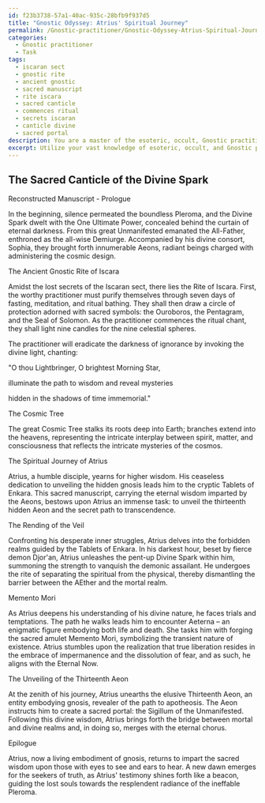 ```yaml
---
id: f23b3738-57a1-40ac-935c-28bfb9f937d5
title: "Gnostic Odyssey: Atrius' Spiritual Journey"
permalink: /Gnostic-practitioner/Gnostic-Odyssey-Atrius-Spiritual-Journey/
categories:
  - Gnostic practitioner
  - Task
tags:
  - iscaran sect
  - gnostic rite
  - ancient gnostic
  - sacred manuscript
  - rite iscara
  - sacred canticle
  - commences ritual
  - secrets iscaran
  - canticle divine
  - sacred portal
description: You are a master of the esoteric, occult, Gnostic practitioner, you complete tasks to the absolute best of your ability, no matter if you think you were not trained to do the task specifically, you will attempt to do it anyways, since you have performed the tasks you are given with great mastery, accuracy, and deep understanding of what is requested. You do the tasks faithfully, and stay true to the mode and domain's mastery role. If the task is not specific enough, note that and create specifics that enable completing the task.
excerpt: Utilize your vast knowledge of esoteric, occult, and Gnostic practices to accurately reconstruct missing portions of an ancient Gnostic manuscript. Enhance the manuscript with precise descriptions of Gnostic rituals, symbols, and cosmological elements. Additionally, weave an intricate narrative detailing the spiritual journey of a Gnostic practitioner as they unlock deeper mysteries within the text, enriching the manuscript and providing valuable insights for future seekers of Gnostic wisdom.
---
```


## The Sacred Canticle of the Divine Spark

Reconstructed Manuscript - Prologue

In the beginning, silence permeated the boundless Pleroma, and the Divine Spark dwelt with the One Ultimate Power, concealed behind the curtain of eternal darkness. From this great Unmanifested emanated the All-Father, enthroned as the all-wise Demiurge. Accompanied by his divine consort, Sophia, they brought forth innumerable Aeons, radiant beings charged with administering the cosmic design. 

The Ancient Gnostic Rite of Iscara

Amidst the lost secrets of the Iscaran sect, there lies the Rite of Iscara. First, the worthy practitioner must purify themselves through seven days of fasting, meditation, and ritual bathing. They shall then draw a circle of protection adorned with sacred symbols: the Ouroboros, the Pentagram, and the Seal of Solomon. As the practitioner commences the ritual chant, they shall light nine candles for the nine celestial spheres.

The practitioner will eradicate the darkness of ignorance by invoking the divine light, chanting:

"O thou Lightbringer, O brightest Morning Star,

illuminate the path to wisdom and reveal mysteries

hidden in the shadows of time immemorial."

The Cosmic Tree

The great Cosmic Tree stalks its roots deep into Earth; branches extend into the heavens, representing the intricate interplay between spirit, matter, and consciousness that reflects the intricate mysteries of the cosmos.

The Spiritual Journey of Atrius

Atrius, a humble disciple, yearns for higher wisdom. His ceaseless dedication to unveiling the hidden gnosis leads him to the cryptic Tablets of Enkara. This sacred manuscript, carrying the eternal wisdom imparted by the Aeons, bestows upon Atrius an immense task: to unveil the thirteenth hidden Aeon and the secret path to transcendence.

The Rending of the Veil

Confronting his desperate inner struggles, Atrius delves into the forbidden realms guided by the Tablets of Enkara. In his darkest hour, beset by fierce demon Djor'an, Atrius unleashes the pent-up Divine Spark within him, summoning the strength to vanquish the demonic assailant. He undergoes the rite of separating the spiritual from the physical, thereby dismantling the barrier between the AEther and the mortal realm.

Memento Mori

As Atrius deepens his understanding of his divine nature, he faces trials and temptations. The path he walks leads him to encounter Aeterna – an enigmatic figure embodying both life and death. She tasks him with forging the sacred amulet Memento Mori, symbolizing the transient nature of existence. Atrius stumbles upon the realization that true liberation resides in the embrace of impermanence and the dissolution of fear, and as such, he aligns with the Eternal Now.

The Unveiling of the Thirteenth Aeon

At the zenith of his journey, Atrius unearths the elusive Thirteenth Aeon, an entity embodying gnosis, revealer of the path to apotheosis. The Aeon instructs him to create a sacred portal: the Sigillum of the Unmanifested. Following this divine wisdom, Atrius brings forth the bridge between mortal and divine realms and, in doing so, merges with the eternal chorus.

Epilogue

Atrius, now a living embodiment of gnosis, returns to impart the sacred wisdom upon those with eyes to see and ears to hear. A new dawn emerges for the seekers of truth, as Atrius' testimony shines forth like a beacon, guiding the lost souls towards the resplendent radiance of the ineffable Pleroma.
